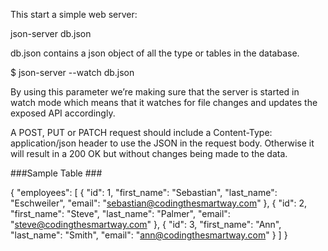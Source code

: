 This start a simple web server:

json-server db.json

db.json contains a json object of all the type or tables in the database.


$ json-server --watch db.json

By using this parameter we’re making sure that the server is started in watch mode which means that it watches for file changes and updates the exposed API accordingly.

A POST, PUT or PATCH request should include a Content-Type: application/json header to use the JSON in the request body. Otherwise it will result in a 200 OK but without changes being made to the data.

###Sample Table ###

{
  "employees": [
    {
      "id": 1,
      "first_name": "Sebastian",
      "last_name": "Eschweiler",
      "email": "sebastian@codingthesmartway.com"
    },
    {
      "id": 2,
      "first_name": "Steve",
      "last_name": "Palmer",
      "email": "steve@codingthesmartway.com"
    },
    {
      "id": 3,
      "first_name": "Ann",
      "last_name": "Smith",
      "email": "ann@codingthesmartway.com"
    }
  ]
}
